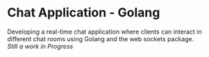 # Chat Application - Golang
Developing a real-time chat application where clients can interact in different chat rooms using Golang and the web sockets package. </br>
*Still a work in Progress*
